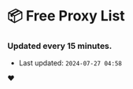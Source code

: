# :package: Free Proxy List
### Updated every 15 minutes.

- Last updated: `2024-07-27 04:58`

:heart:
